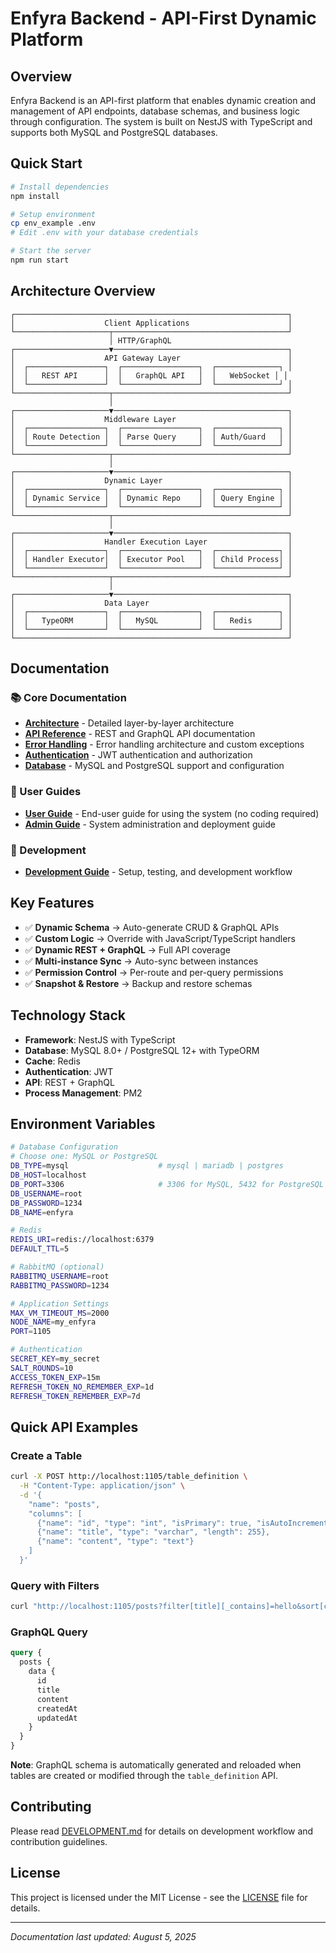 # Enfyra Backend - API-First Dynamic Platform

## Overview

Enfyra Backend is an API-first platform that enables dynamic creation and management of API endpoints, database schemas, and business logic through configuration. The system is built on NestJS with TypeScript and supports both MySQL and PostgreSQL databases.

## Quick Start

```bash
# Install dependencies
npm install

# Setup environment
cp env_example .env
# Edit .env with your database credentials

# Start the server
npm run start
```

## Architecture Overview

```
┌─────────────────────────────────────────────────────────────┐
│                    Client Applications                      │
└─────────────────────┬───────────────────────────────────────┘
                      │ HTTP/GraphQL
┌─────────────────────▼───────────────────────────────────────┐
│                    API Gateway Layer                        │
│  ┌─────────────────┐  ┌─────────────────┐  ┌──────────────┐ │
│  │   REST API      │  │   GraphQL API   │  │   WebSocket │ │
│  └─────────────────┘  └─────────────────┘  └──────────────┘ │
└─────────────────────┬───────────────────────────────────────┘
                      │
┌─────────────────────▼───────────────────────────────────────┐
│                    Middleware Layer                         │
│  ┌─────────────────┐  ┌─────────────────┐  ┌──────────────┐ │
│  │ Route Detection │  │ Parse Query     │  │ Auth/Guard   │ │
│  └─────────────────┘  └─────────────────┘  └──────────────┘ │
└─────────────────────┬───────────────────────────────────────┘
                      │
┌─────────────────────▼───────────────────────────────────────┐
│                    Dynamic Layer                            │
│  ┌─────────────────┐  ┌─────────────────┐  ┌──────────────┐ │
│  │ Dynamic Service │  │ Dynamic Repo    │  │ Query Engine │ │
│  └─────────────────┘  └─────────────────┘  └──────────────┘ │
└─────────────────────┬───────────────────────────────────────┘
                      │
┌─────────────────────▼───────────────────────────────────────┐
│                    Handler Execution Layer                  │
│  ┌─────────────────┐  ┌─────────────────┐  ┌──────────────┐ │
│  │ Handler Executor│  │ Executor Pool   │  │ Child Process│ │
│  └─────────────────┘  └─────────────────┘  └──────────────┘ │
└─────────────────────┬───────────────────────────────────────┘
                      │
┌─────────────────────▼───────────────────────────────────────┐
│                    Data Layer                               │
│  ┌─────────────────┐  ┌─────────────────┐  ┌──────────────┐ │
│  │   TypeORM       │  │   MySQL         │  │   Redis      │ │
│  └─────────────────┘  └─────────────────┘  └──────────────┘ │
└─────────────────────────────────────────────────────────────┘
```

## Documentation

### 📚 Core Documentation

- **[Architecture](./docs/ARCHITECTURE.md)** - Detailed layer-by-layer architecture
- **[API Reference](./docs/API.md)** - REST and GraphQL API documentation
- **[Error Handling](./docs/ERROR_HANDLING.md)** - Error handling architecture and custom exceptions
- **[Authentication](./docs/AUTH.md)** - JWT authentication and authorization
- **[Database](./docs/DATABASE.md)** - MySQL and PostgreSQL support and configuration

### 👥 User Guides

- **[User Guide](./docs/USER_GUIDE.md)** - End-user guide for using the system (no coding required)
- **[Admin Guide](./docs/ADMIN_GUIDE.md)** - System administration and deployment guide

### 🔧 Development

- **[Development Guide](./docs/DEVELOPMENT.md)** - Setup, testing, and development workflow

## Key Features

- ✅ **Dynamic Schema** → Auto-generate CRUD & GraphQL APIs
- ✅ **Custom Logic** → Override with JavaScript/TypeScript handlers
- ✅ **Dynamic REST + GraphQL** → Full API coverage
- ✅ **Multi-instance Sync** → Auto-sync between instances
- ✅ **Permission Control** → Per-route and per-query permissions
- ✅ **Snapshot & Restore** → Backup and restore schemas

## Technology Stack

- **Framework**: NestJS with TypeScript
- **Database**: MySQL 8.0+ / PostgreSQL 12+ with TypeORM
- **Cache**: Redis
- **Authentication**: JWT
- **API**: REST + GraphQL
- **Process Management**: PM2

## Environment Variables

```bash
# Database Configuration
# Choose one: MySQL or PostgreSQL
DB_TYPE=mysql                    # mysql | mariadb | postgres
DB_HOST=localhost
DB_PORT=3306                     # 3306 for MySQL, 5432 for PostgreSQL
DB_USERNAME=root
DB_PASSWORD=1234
DB_NAME=enfyra

# Redis
REDIS_URI=redis://localhost:6379
DEFAULT_TTL=5

# RabbitMQ (optional)
RABBITMQ_USERNAME=root
RABBITMQ_PASSWORD=1234

# Application Settings
MAX_VM_TIMEOUT_MS=2000
NODE_NAME=my_enfyra
PORT=1105

# Authentication
SECRET_KEY=my_secret
SALT_ROUNDS=10
ACCESS_TOKEN_EXP=15m
REFRESH_TOKEN_NO_REMEMBER_EXP=1d
REFRESH_TOKEN_REMEMBER_EXP=7d
```

## Quick API Examples

### Create a Table

```bash
curl -X POST http://localhost:1105/table_definition \
  -H "Content-Type: application/json" \
  -d '{
    "name": "posts",
    "columns": [
      {"name": "id", "type": "int", "isPrimary": true, "isAutoIncrement": true},
      {"name": "title", "type": "varchar", "length": 255},
      {"name": "content", "type": "text"}
    ]
  }'
```

### Query with Filters

```bash
curl "http://localhost:1105/posts?filter[title][_contains]=hello&sort[createdAt]=desc&page=1&limit=10"
```

### GraphQL Query

```graphql
query {
  posts {
    data {
      id
      title
      content
      createdAt
      updatedAt
    }
  }
}
```

**Note**: GraphQL schema is automatically generated and reloaded when tables are created or modified through the `table_definition` API.

## Contributing

Please read [DEVELOPMENT.md](./docs/DEVELOPMENT.md) for details on development workflow and contribution guidelines.

## License

This project is licensed under the MIT License - see the [LICENSE](LICENSE) file for details.

---

_Documentation last updated: August 5, 2025_
